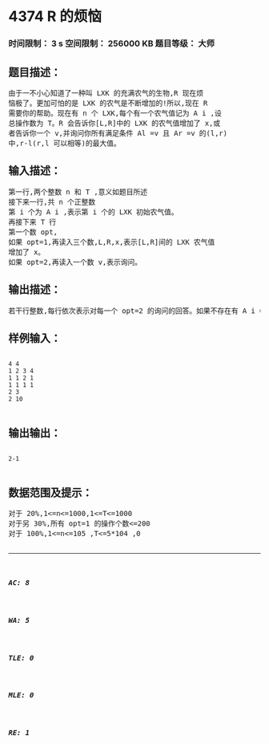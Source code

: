 # 4374 R 的烦恼   
### 时间限制： 3 s     空间限制： 256000 KB     题目等级： 大师  
## 题目描述：  

<pre>
由于一不小心知道了一种叫 LXK 的充满农气的生物,R 现在烦  
恼极了。更加可怕的是 LXK 的农气是不断增加的!所以,现在 R  
需要你的帮助。现在有 n 个 LXK,每个有一个农气值记为 A i ,设  
总操作数为 T。R 会告诉你[L,R]中的 LXK 的农气值增加了 x,或  
者告诉你一个 v,并询问你所有满足条件 Al =v 且 Ar =v 的(l,r)  
中,r-l(r,l 可以相等)的最大值。
</pre>
  
  
## 输入描述：  

<pre>
第一行,两个整数 n 和 T ,意义如题目所述  
接下来一行,共 n 个正整数  
第 i 个为 A i ,表示第 i 个的 LXK 初始农气值。  
再接下来 T 行  
第一个数 opt,  
如果 opt=1,再读入三个数,L,R,x,表示[L,R]间的 LXK 农气值  
增加了 x。  
如果 opt=2,再读入一个数 v,表示询问。
</pre>
  
  
## 输出描述：  

<pre>
若干行整数,每行依次表示对每一个 opt=2 的询问的回答。如果不存在有 A i =v,输出-1。
</pre>
  
  
## 样例输入：  

<pre><code>
4 4  
1 2 3 4  
1 1 2 1  
1 1 1 1  
2 3  
2 10  

</code></pre>
  
  
## 输出输出：  

<pre><code>
2-1  

</code></pre>
  
  
## 数据范围及提示：  

<pre>
对于 20%,1<=n<=1000,1<=T<=1000  
对于另 30%,所有 opt=1 的操作个数<=200  
对于 100%,1<=n<=105 ,T<=5*104 ,0<A i <=109 ,0<x<=109 ,0<v<=1018
</pre>
  
  
***  

##### AC: 8  
##### WA: 5  
##### TLE: 0  
##### MLE: 0  
##### RE: 1  
